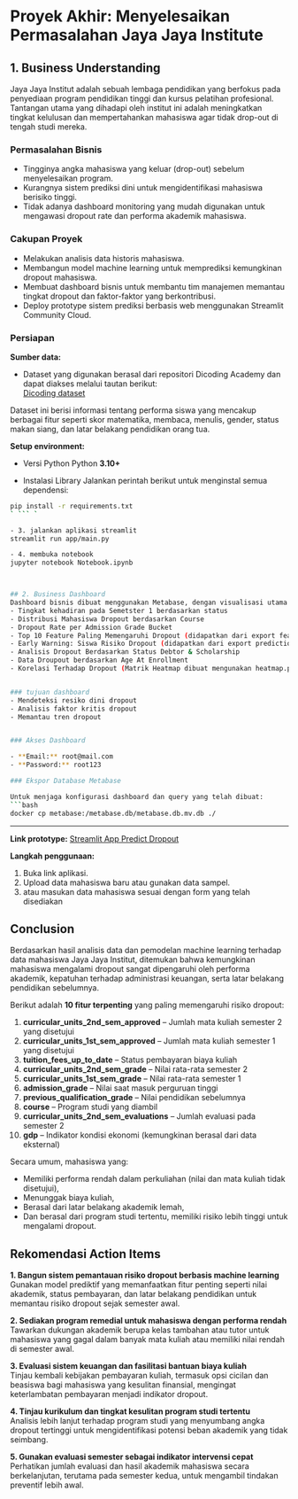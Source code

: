 # Proyek Akhir: Menyelesaikan Permasalahan Jaya Jaya Institute

##  1. Business Understanding
Jaya Jaya Institut adalah sebuah lembaga pendidikan  yang berfokus pada penyediaan program pendidikan tinggi dan kursus pelatihan profesional. Tantangan utama yang dihadapi oleh institut ini adalah meningkatkan tingkat kelulusan dan mempertahankan mahasiswa agar tidak drop-out di tengah studi mereka.

### Permasalahan Bisnis
- Tingginya angka mahasiswa yang keluar (drop-out) sebelum menyelesaikan program.
- Kurangnya sistem prediksi dini untuk mengidentifikasi mahasiswa berisiko tinggi.
- Tidak adanya dashboard monitoring yang mudah digunakan untuk mengawasi dropout rate dan performa akademik mahasiswa.

### Cakupan Proyek
- Melakukan analisis data historis mahasiswa.
- Membangun model machine learning untuk memprediksi kemungkinan dropout mahasiswa.
- Membuat dashboard bisnis untuk membantu tim manajemen memantau tingkat dropout dan faktor-faktor yang berkontribusi.
- Deploy prototype sistem prediksi berbasis web menggunakan Streamlit Community Cloud.

### Persiapan
**Sumber data:**
- Dataset yang digunakan berasal dari repositori Dicoding Academy dan dapat diakses melalui tautan berikut:  
[Dicoding dataset](https://github.com/dicodingacademy/dicoding_dataset/blob/main/students_performance/data.csv)

Dataset ini berisi informasi tentang performa siswa yang mencakup berbagai fitur seperti skor matematika, membaca, menulis, gender, status makan siang, dan latar belakang pendidikan orang tua.

**Setup environment:**
- Versi Python
  Python **3.10+**

- Instalasi Library
Jalankan perintah berikut untuk menginstal semua dependensi:
```bash
pip install -r requirements.txt
` ``` `

- 3. jalankan aplikasi streamlit
streamlit run app/main.py

- 4. membuka notebook
jupyter notebook Notebook.ipynb



## 2. Business Dashboard
Dashboard bisnis dibuat menggunakan Metabase, dengan visualisasi utama seperti:
- Tingkat kehadiran pada Semetster 1 berdasarkan status
- Distribusi Mahasiswa Dropout berdasarkan Course
- Dropout Rate per Admission Grade Bucket
- Top 10 Feature Paling Memengaruhi Dropout (didapatkan dari export feature importance dari model)
- Early Warning: Siswa Risiko Dropout (didapatkan dari export predictions dari model)
- Analisis Dropout Berdasarkan Status Debtor & Scholarship
- Data Droupout berdasarkan Age At Enrollment
- Korelasi Terhadap Dropout (Matrik Heatmap dibuat mengunakan heatmap.py berdarkan data hasil kolerasi)


### tujuan dashboard
- Mendeteksi resiko dini dropout
- Analisis faktor kritis dropout
- Memantau tren dropout


### Akses Dashboard

- **Email:** root@mail.com  
- **Password:** root123

### Ekspor Database Metabase

Untuk menjaga konfigurasi dashboard dan query yang telah dibuat:
```bash
docker cp metabase:/metabase.db/metabase.db.mv.db ./
```

---


**Link prototype:**
[Streamlit App Predict Dropout](https://proyek-akhir-windi.streamlit.app/)

**Langkah penggunaan:**
1. Buka link aplikasi.
2. Upload data mahasiswa baru atau gunakan data sampel.
3. atau masukan data mahasiswa sesuai dengan form yang telah disediakan


##  Conclusion
Berdasarkan hasil analisis data dan pemodelan machine learning terhadap data mahasiswa Jaya Jaya Institut, ditemukan bahwa kemungkinan mahasiswa mengalami dropout sangat dipengaruhi oleh performa akademik, kepatuhan terhadap administrasi keuangan, serta latar belakang pendidikan sebelumnya.

Berikut adalah **10 fitur terpenting** yang paling memengaruhi risiko dropout:
1. **curricular_units_2nd_sem_approved** – Jumlah mata kuliah semester 2 yang disetujui
2. **curricular_units_1st_sem_approved** – Jumlah mata kuliah semester 1 yang disetujui
3. **tuition_fees_up_to_date** – Status pembayaran biaya kuliah
4. **curricular_units_2nd_sem_grade** – Nilai rata-rata semester 2
5. **curricular_units_1st_sem_grade** – Nilai rata-rata semester 1
6. **admission_grade** – Nilai saat masuk perguruan tinggi
7. **previous_qualification_grade** – Nilai pendidikan sebelumnya
8. **course** – Program studi yang diambil
9. **curricular_units_2nd_sem_evaluations** – Jumlah evaluasi pada semester 2
10. **gdp** – Indikator kondisi ekonomi (kemungkinan berasal dari data eksternal)

Secara umum, mahasiswa yang:
- Memiliki performa rendah dalam perkuliahan (nilai dan mata kuliah tidak disetujui),
- Menunggak biaya kuliah,
- Berasal dari latar belakang akademik lemah,
- Dan berasal dari program studi tertentu,
memiliki risiko lebih tinggi untuk mengalami dropout.

##  Rekomendasi Action Items

**1. Bangun sistem pemantauan risiko dropout berbasis machine learning**  
Gunakan model prediktif yang memanfaatkan fitur penting seperti nilai akademik, status pembayaran, dan latar belakang pendidikan untuk memantau risiko dropout sejak semester awal.

**2. Sediakan program remedial untuk mahasiswa dengan performa rendah**  
Tawarkan dukungan akademik berupa kelas tambahan atau tutor untuk mahasiswa yang gagal dalam banyak mata kuliah atau memiliki nilai rendah di semester awal.

**3. Evaluasi sistem keuangan dan fasilitasi bantuan biaya kuliah**  
Tinjau kembali kebijakan pembayaran kuliah, termasuk opsi cicilan dan beasiswa bagi mahasiswa yang kesulitan finansial, mengingat keterlambatan pembayaran menjadi indikator dropout.

**4. Tinjau kurikulum dan tingkat kesulitan program studi tertentu**  
Analisis lebih lanjut terhadap program studi yang menyumbang angka dropout tertinggi untuk mengidentifikasi potensi beban akademik yang tidak seimbang.

**5. Gunakan evaluasi semester sebagai indikator intervensi cepat**  
Perhatikan jumlah evaluasi dan hasil akademik mahasiswa secara berkelanjutan, terutama pada semester kedua, untuk mengambil tindakan preventif lebih awal.
